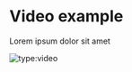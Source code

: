 # Video example

Lorem ipsum dolor sit amet

![type:video](https://www.youtube.com/embed/LXb3EKWsInQ)
